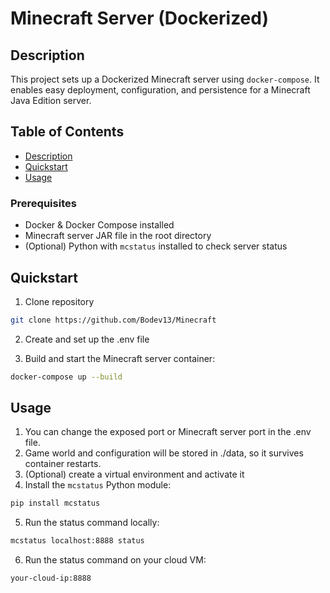 # Minecraft Server (Dockerized)

## Description

This project sets up a Dockerized Minecraft server using `docker-compose`. It enables easy deployment, configuration, and persistence for a Minecraft Java Edition server.

## Table of Contents

- [Description](#description)
- [Quickstart](#quickstart)
- [Usage](#usage)

### Prerequisites

- Docker & Docker Compose installed
- Minecraft server JAR file in the root directory
- (Optional) Python with `mcstatus` installed to check server status


## Quickstart

1. Clone repository
```bash
git clone https://github.com/Bodev13/Minecraft
````
2. Create and set up the .env file

3. Build and start the Minecraft server container:
```bash
docker-compose up --build
```

## Usage

1. You can change the exposed port or Minecraft server port in the .env file.
1. Game world and configuration will be stored in ./data, so it survives container restarts.
1. (Optional) create a virtual environment and activate it
1. Install the `mcstatus` Python module:
```bash
pip install mcstatus
````
5. Run the status command locally:
```bash
mcstatus localhost:8888 status
```
6. Run the status command on your cloud VM:
```bash
your-cloud-ip:8888
```